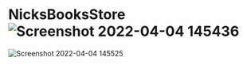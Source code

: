 # NicksBooksStore![Screenshot 2022-04-04 145436](https://user-images.githubusercontent.com/81642890/161612638-f7af5aa6-d10d-4a24-86de-db95daa76249.png)
![Screenshot 2022-04-04 145525](https://user-images.githubusercontent.com/81642890/161612651-43f05741-9d79-47cd-9045-1b22339cbc2b.png)
